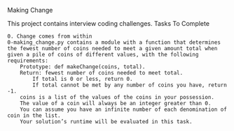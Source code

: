 Making Change

This project contains interview coding challenges.
Tasks To Complete

    0. Change comes from within
    0-making_change.py contains a module with a function that determines the fewest number of coins needed to meet a given amount total when given a pile of coins of different values, with the following requirements:
        Prototype: def makeChange(coins, total).
        Return: fewest number of coins needed to meet total.
            If total is 0 or less, return 0.
            If total cannot be met by any number of coins you have, return -1.
        coins is a list of the values of the coins in your possession.
        The value of a coin will always be an integer greater than 0.
        You can assume you have an infinite number of each denomination of coin in the list.
        Your solution’s runtime will be evaluated in this task.

